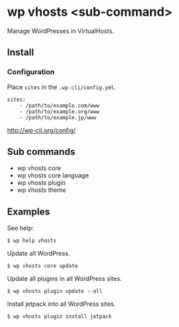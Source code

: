 # wp vhosts &lt;sub-command&gt;

Manage WordPresses in VirtualHosts.

## Install

### Configuration

Place `sites` in the `.wp-cli/config.yml`.

```
sites:
	- /path/to/example.com/www
	- /path/to/example.org/www
	- /path/to/example.jp/www
```

http://wp-cli.org/config/

## Sub commands

* wp vhosts core
* wp vhosts core language
* wp vhosts plugin
* wp vhosts theme

## Examples

See help:

```
$ wp help vhosts
```

Update all WordPress.

```
$ wp vhosts core update
```

Update all plugins in all WordPress sites.
```
$ wp vhosts plugin update --all
```

Install jetpack into all WordPress sites.

```
$ wp vhosts plugin install jetpack
```
